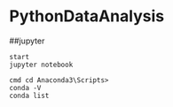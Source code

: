 # PythonDataAnalysis

##jupyter
```
start 
jupyter notebook

cmd cd Anaconda3\Scripts>
conda -V
conda list
```
